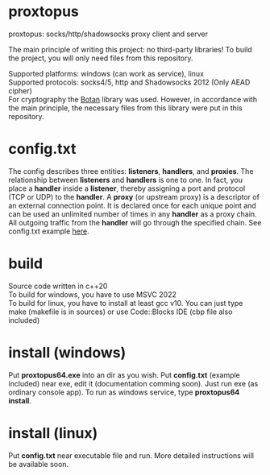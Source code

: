 # proxtopus
proxtopus: socks/http/shadowsocks proxy client and server

The main principle of writing this project: no third-party libraries! To build the project, you will only need files from this repository.

Supported platforms: windows (can work as service), linux<br>
Supported protocols: socks4/5, http and Shadowsocks 2012 (Only AEAD cipher)<br>
For cryptography the [Botan](https://github.com/randombit/botan) library was used. However, in accordance with the main principle, the necessary files from this library were put in this repository.

# config.txt
The config describes three entities: **listeners**, **handlers**, and **proxies**. The relationship between **listeners** and **handlers** is one to one. In fact, you place a **handler** inside a **listener**, thereby assigning a port and protocol (TCP or UDP) to the **handler**. A **proxy** (or upstream proxy) is a descriptor of an external connection point. It is declared once for each unique point and can be used an unlimited number of times in any **handler** as a proxy chain. All outgoing traffic from the **handler** will go through the specified chain. See config.txt example [here](https://github.com/oxygene-user/imconee/blob/main/conf/config.txt).

# build
Source code written in c++20<br>
To build for windows, you have to use MSVC 2022<br>
To build for linux, you have to install at least gcc v10. You can just type make (makefile is in sources) or use Code::Blocks IDE (cbp file also included)

# install (windows)
Put **proxtopus64.exe** into an dir as you wish. Put **config.txt** (example included) near exe, edit it (documentation comming soon). Just run exe (as ordinary console app). To run as windows service, type **proxtopus64 install**.

# install (linux)
Put **config.txt** near executable file and run. More detailed instructions will be available soon.
